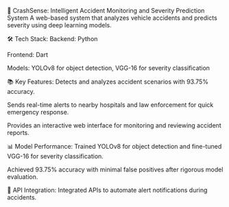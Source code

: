 🚗 CrashSense: Intelligent Accident Monitoring and Severity Prediction System
A web-based system that analyzes vehicle accidents and predicts severity using deep learning models.

🛠️ Tech Stack:
Backend: Python

Frontend: Dart

Models: YOLOv8 for object detection, VGG-16 for severity classification

📚 Key Features:
Detects and analyzes accident scenarios with 93.75% accuracy.

Sends real-time alerts to nearby hospitals and law enforcement for quick emergency response.

Provides an interactive web interface for monitoring and reviewing accident reports.

📊 Model Performance:
Trained YOLOv8 for object detection and fine-tuned VGG-16 for severity classification.

Achieved 93.75% accuracy with minimal false positives after rigorous model evaluation.

📡 API Integration:
Integrated APIs to automate alert notifications during accidents.
